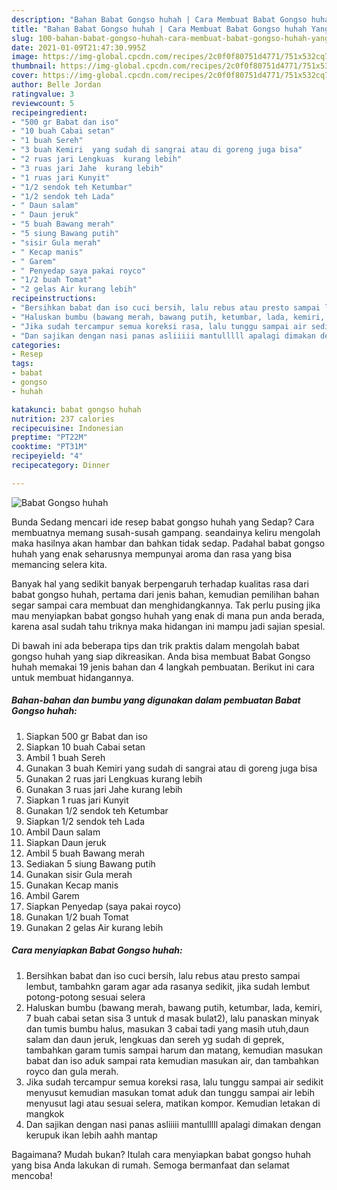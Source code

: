 ```yaml
---
description: "Bahan Babat Gongso huhah | Cara Membuat Babat Gongso huhah Yang Bikin Ngiler"
title: "Bahan Babat Gongso huhah | Cara Membuat Babat Gongso huhah Yang Bikin Ngiler"
slug: 100-bahan-babat-gongso-huhah-cara-membuat-babat-gongso-huhah-yang-bikin-ngiler
date: 2021-01-09T21:47:30.995Z
image: https://img-global.cpcdn.com/recipes/2c0f0f80751d4771/751x532cq70/babat-gongso-huhah-foto-resep-utama.jpg
thumbnail: https://img-global.cpcdn.com/recipes/2c0f0f80751d4771/751x532cq70/babat-gongso-huhah-foto-resep-utama.jpg
cover: https://img-global.cpcdn.com/recipes/2c0f0f80751d4771/751x532cq70/babat-gongso-huhah-foto-resep-utama.jpg
author: Belle Jordan
ratingvalue: 3
reviewcount: 5
recipeingredient:
- "500 gr Babat dan iso"
- "10 buah Cabai setan"
- "1 buah Sereh"
- "3 buah Kemiri  yang sudah di sangrai atau di goreng juga bisa"
- "2 ruas jari Lengkuas  kurang lebih"
- "3 ruas jari Jahe  kurang lebih"
- "1 ruas jari Kunyit"
- "1/2 sendok teh Ketumbar"
- "1/2 sendok teh Lada"
- " Daun salam"
- " Daun jeruk"
- "5 buah Bawang merah"
- "5 siung Bawang putih"
- "sisir Gula merah"
- " Kecap manis"
- " Garem"
- " Penyedap saya pakai royco"
- "1/2 buah Tomat"
- "2 gelas Air kurang lebih"
recipeinstructions:
- "Bersihkan babat dan iso cuci bersih, lalu rebus atau presto sampai lembut, tambahkn garam agar ada rasanya sedikit, jika sudah lembut potong-potong sesuai selera"
- "Haluskan bumbu (bawang merah, bawang putih, ketumbar, lada, kemiri, 7 buah cabai setan sisa 3 untuk d masak bulat2), lalu panaskan minyak dan tumis bumbu halus, masukan 3 cabai tadi yang masih utuh,daun salam dan daun jeruk, lengkuas dan sereh yg sudah di geprek, tambahkan garam tumis sampai harum dan matang, kemudian masukan babat dan iso aduk sampai rata kemudian masukan air, dan tambahkan royco dan gula merah."
- "Jika sudah tercampur semua koreksi rasa, lalu tunggu sampai air sedikit menyusut kemudian masukan tomat aduk dan tunggu sampai air lebih menyusut lagi atau sesuai selera, matikan kompor. Kemudian letakan di mangkok"
- "Dan sajikan dengan nasi panas asliiiii mantulllll apalagi dimakan dengan kerupuk ikan lebih aahh mantap"
categories:
- Resep
tags:
- babat
- gongso
- huhah

katakunci: babat gongso huhah 
nutrition: 237 calories
recipecuisine: Indonesian
preptime: "PT22M"
cooktime: "PT31M"
recipeyield: "4"
recipecategory: Dinner

---
```



![Babat Gongso huhah](https://img-global.cpcdn.com/recipes/2c0f0f80751d4771/751x532cq70/babat-gongso-huhah-foto-resep-utama.jpg)

Bunda Sedang mencari ide resep babat gongso huhah yang Sedap? Cara membuatnya memang susah-susah gampang. seandainya keliru mengolah maka hasilnya akan hambar dan bahkan tidak sedap. Padahal babat gongso huhah yang enak seharusnya mempunyai aroma dan rasa yang bisa memancing selera kita.



Banyak hal yang sedikit banyak berpengaruh terhadap kualitas rasa dari babat gongso huhah, pertama dari jenis bahan, kemudian pemilihan bahan segar sampai cara membuat dan menghidangkannya. Tak perlu pusing jika mau menyiapkan babat gongso huhah yang enak di mana pun anda berada, karena asal sudah tahu triknya maka hidangan ini mampu jadi sajian spesial.


Di bawah ini ada beberapa tips dan trik praktis dalam mengolah babat gongso huhah yang siap dikreasikan. Anda bisa membuat Babat Gongso huhah memakai 19 jenis bahan dan 4 langkah pembuatan. Berikut ini cara untuk membuat hidangannya.

<!--inarticleads1-->

##### Bahan-bahan dan bumbu yang digunakan dalam pembuatan Babat Gongso huhah:

1. Siapkan 500 gr Babat dan iso
1. Siapkan 10 buah Cabai setan
1. Ambil 1 buah Sereh
1. Gunakan 3 buah Kemiri  yang sudah di sangrai atau di goreng juga bisa
1. Gunakan 2 ruas jari Lengkuas  kurang lebih
1. Gunakan 3 ruas jari Jahe  kurang lebih
1. Siapkan 1 ruas jari Kunyit
1. Gunakan 1/2 sendok teh Ketumbar
1. Siapkan 1/2 sendok teh Lada
1. Ambil  Daun salam
1. Siapkan  Daun jeruk
1. Ambil 5 buah Bawang merah
1. Sediakan 5 siung Bawang putih
1. Gunakan sisir Gula merah
1. Gunakan  Kecap manis
1. Ambil  Garem
1. Siapkan  Penyedap (saya pakai royco)
1. Gunakan 1/2 buah Tomat
1. Gunakan 2 gelas Air kurang lebih




<!--inarticleads2-->

##### Cara menyiapkan Babat Gongso huhah:

1. Bersihkan babat dan iso cuci bersih, lalu rebus atau presto sampai lembut, tambahkn garam agar ada rasanya sedikit, jika sudah lembut potong-potong sesuai selera
1. Haluskan bumbu (bawang merah, bawang putih, ketumbar, lada, kemiri, 7 buah cabai setan sisa 3 untuk d masak bulat2), lalu panaskan minyak dan tumis bumbu halus, masukan 3 cabai tadi yang masih utuh,daun salam dan daun jeruk, lengkuas dan sereh yg sudah di geprek, tambahkan garam tumis sampai harum dan matang, kemudian masukan babat dan iso aduk sampai rata kemudian masukan air, dan tambahkan royco dan gula merah.
1. Jika sudah tercampur semua koreksi rasa, lalu tunggu sampai air sedikit menyusut kemudian masukan tomat aduk dan tunggu sampai air lebih menyusut lagi atau sesuai selera, matikan kompor. Kemudian letakan di mangkok
1. Dan sajikan dengan nasi panas asliiiii mantulllll apalagi dimakan dengan kerupuk ikan lebih aahh mantap




Bagaimana? Mudah bukan? Itulah cara menyiapkan babat gongso huhah yang bisa Anda lakukan di rumah. Semoga bermanfaat dan selamat mencoba!
